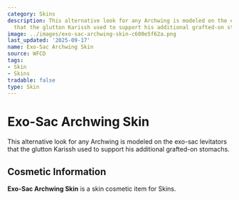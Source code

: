 ```yaml
---
category: Skins
description: This alternative look for any Archwing is modeled on the exo-sac levitators
  that the glutton Karissh used to support his additional grafted-on stomachs.
image: ../images/exo-sac-archwing-skin-c600e5f62a.png
last_updated: '2025-09-17'
name: Exo-Sac Archwing Skin
source: WFCD
tags:
- Skin
- Skins
tradable: false
type: Skin
---
```


# Exo-Sac Archwing Skin

This alternative look for any Archwing is modeled on the exo-sac levitators that the glutton Karissh used to support his additional grafted-on stomachs.

## Cosmetic Information

**Exo-Sac Archwing Skin** is a skin cosmetic item for Skins.


